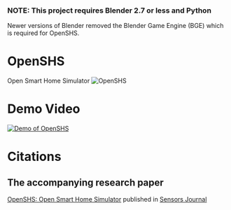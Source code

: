 ### NOTE: This project requires Blender 2.7 or less and Python
Newer versions of Blender removed the Blender Game Engine (BGE) which is required for OpenSHS.

# OpenSHS
Open Smart Home Simulator
![OpenSHS](img/smarthome.png)

# Demo Video
[![Demo of OpenSHS](https://img.youtube.com/vi/lx9Ziqi162I/0.jpg)](https://www.youtube.com/watch?v=lx9Ziqi162I)

# Citations
## The accompanying research paper
[OpenSHS: Open Smart Home Simulator](http://www.mdpi.com/1424-8220/17/5/1003/htm) published in [Sensors Journal](http://www.mdpi.com/journal/sensors)
